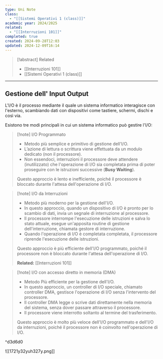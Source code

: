 ```yaml
---
type: Uni Note
class:
  - "[[Sistemi Operativi 1 (class)]]"
academic year: 2024/2025
related:
  - "[[Interruzioni 101]]"
completed: true
created: 2024-09-28T12:03
updated: 2024-12-09T16:14
---
```


>[!abstract] Related
>- [[Interruzioni 101]]
>- [[Sistemi Operativi 1 (class)]]

---
## Gestione dell' Input Output

L'I/O è il processo mediante il quale un sistema informatico interagisce con l'esterno, scambiando dati con dispositivi come tastiere, schermi, dischi e così via.

Esistono tre modi principali in cui un sistema informatico può gestire l'I/O: 

>[!note] I/O Programmato
>- Metodo più semplice e primitivo di gestione dell'I/O. 
>- L’azione di lettura o scrittura viene effettuata da un modulo dedicato (non il processore). 
>- Non essendoci, interruzioni il processore deve attendere (inutilizzato) che l'operazione di I/O sia completata prima di poter proseguire con le istruzioni successive (**Busy Waiting**).
>
>Questo approccio è lento e inefficiente, poiché il processore è bloccato durante l'attesa dell'operazione di I/O.

>[!note] I/O da Interruzioni
>- Metodo più moderno per la gestione dell'I/O. 
>- In questo approccio, quando un dispositivo di I/O è pronto per lo scambio di dati, invia un segnale di interruzione al processore. 
>- Il processore interrompe l'esecuzione delle istruzioni e salva lo stato attuale, esegue un'apposita routine di gestione dell'interruzione, chiamata gestore di interruzione.
>- Quando l'operazione di I/O è completata completata, il processore riprende l'esecuzione delle istruzioni. 
> 
>Questo approccio è più efficiente dell'I/O programmato, poiché il processore non è bloccato durante l'attesa dell'operazione di I/O.
>
>**Related:** [[Interruzioni 101]]

>[!note] I/O con accesso diretto in memoria (DMA)
>- Metodo Più efficiente per la gestione dell'I/O.
>- In questo approccio, un controller di I/O speciale, chiamato controller DMA, gestisce l'operazione di I/O senza l'intervento del processore.
>- Il controller DMA legge o scrive dati direttamente nella memoria del sistema, senza dover passare attraverso il processore. 
>- Il processore viene interrotto soltanto al termine del trasferimento.
>
>Questo approccio è molto più veloce dell'I/O programmato e dell'I/O da interruzioni, poiché il processore non è coinvolto nell'operazione di I/O.

^d3d6d0

![[1721y32yuh327y.png]]